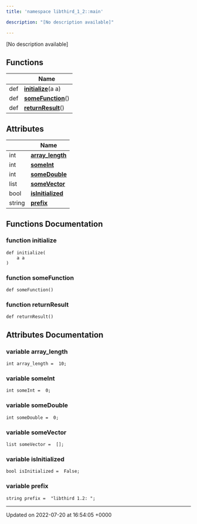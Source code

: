 ```yaml
---
title: 'namespace libthird_1_2::main'

description: "[No description available]"

---
```







[No description available]

## Functions

|                | Name           |
| -------------- | -------------- |
| def | **[initialize](/documentation/code/namespaces/namespacelibthird__1__2_1_1main/#function-initialize)**(a a) |
| def | **[someFunction](/documentation/code/namespaces/namespacelibthird__1__2_1_1main/#function-somefunction)**() |
| def | **[returnResult](/documentation/code/namespaces/namespacelibthird__1__2_1_1main/#function-returnresult)**() |

## Attributes

|                | Name           |
| -------------- | -------------- |
| int | **[array_length](/documentation/code/namespaces/namespacelibthird__1__2_1_1main/#variable-array-length)**  |
| int | **[someInt](/documentation/code/namespaces/namespacelibthird__1__2_1_1main/#variable-someint)**  |
| int | **[someDouble](/documentation/code/namespaces/namespacelibthird__1__2_1_1main/#variable-somedouble)**  |
| list | **[someVector](/documentation/code/namespaces/namespacelibthird__1__2_1_1main/#variable-somevector)**  |
| bool | **[isInitialized](/documentation/code/namespaces/namespacelibthird__1__2_1_1main/#variable-isinitialized)**  |
| string | **[prefix](/documentation/code/namespaces/namespacelibthird__1__2_1_1main/#variable-prefix)**  |


## Functions Documentation

### function initialize

```
def initialize(
    a a
)
```


### function someFunction

```
def someFunction()
```


### function returnResult

```
def returnResult()
```



## Attributes Documentation

### variable array_length

```
int array_length =  10;
```


### variable someInt

```
int someInt =  0;
```


### variable someDouble

```
int someDouble =  0;
```


### variable someVector

```
list someVector =  [];
```


### variable isInitialized

```
bool isInitialized =  False;
```


### variable prefix

```
string prefix =  "libthird 1.2: ";
```





-------------------------------

Updated on 2022-07-20 at 16:54:05 +0000